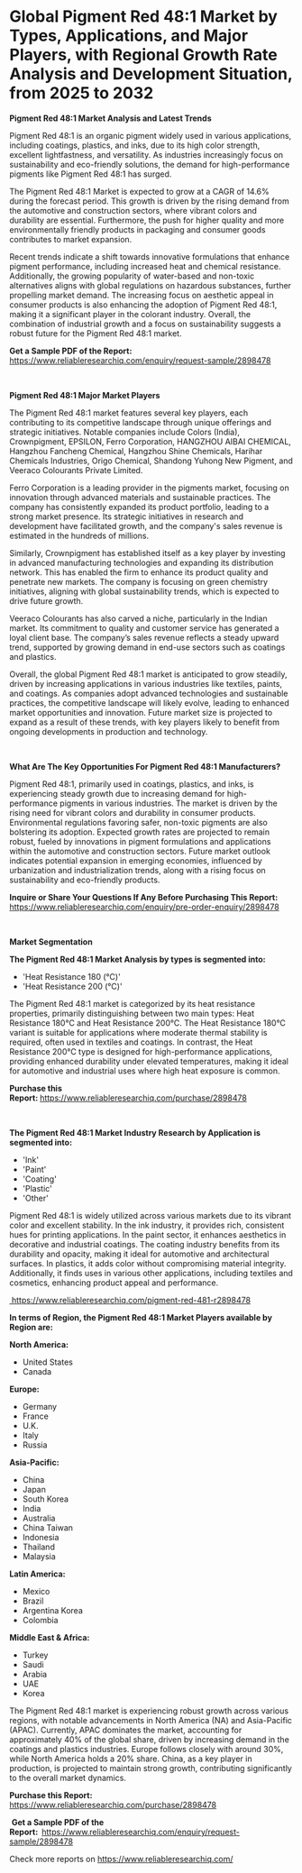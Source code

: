 <p><h1>Global Pigment Red 48:1 Market by Types, Applications, and Major Players, with Regional Growth Rate Analysis and Development Situation, from 2025 to 2032</h1></p><p><strong>Pigment Red 48:1 Market Analysis and Latest Trends</strong></p>
<p><p>Pigment Red 48:1 is an organic pigment widely used in various applications, including coatings, plastics, and inks, due to its high color strength, excellent lightfastness, and versatility. As industries increasingly focus on sustainability and eco-friendly solutions, the demand for high-performance pigments like Pigment Red 48:1 has surged.</p><p>The Pigment Red 48:1 Market is expected to grow at a CAGR of 14.6% during the forecast period. This growth is driven by the rising demand from the automotive and construction sectors, where vibrant colors and durability are essential. Furthermore, the push for higher quality and more environmentally friendly products in packaging and consumer goods contributes to market expansion.</p><p>Recent trends indicate a shift towards innovative formulations that enhance pigment performance, including increased heat and chemical resistance. Additionally, the growing popularity of water-based and non-toxic alternatives aligns with global regulations on hazardous substances, further propelling market demand. The increasing focus on aesthetic appeal in consumer products is also enhancing the adoption of Pigment Red 48:1, making it a significant player in the colorant industry. Overall, the combination of industrial growth and a focus on sustainability suggests a robust future for the Pigment Red 48:1 market.</p></p>
<p><strong>Get a Sample PDF of the Report:&nbsp;</strong> <a href="https://www.reliableresearchiq.com/enquiry/request-sample/2898478?utm_campaign=2297&utm_medium=2&utm_source=Github&utm_content=ia&utm_term=15032025&utm_id=pigment-red-481">https://www.reliableresearchiq.com/enquiry/request-sample/2898478</a></p>
<p>&nbsp;</p>
<p><strong>Pigment Red 48:1 Major Market Players</strong></p>
<p><p>The Pigment Red 48:1 market features several key players, each contributing to its competitive landscape through unique offerings and strategic initiatives. Notable companies include Colors (India), Crownpigment, EPSILON, Ferro Corporation, HANGZHOU AIBAI CHEMICAL, Hangzhou Fancheng Chemical, Hangzhou Shine Chemicals, Harihar Chemicals Industries, Origo Chemical, Shandong Yuhong New Pigment, and Veeraco Colourants Private Limited.</p><p>Ferro Corporation is a leading provider in the pigments market, focusing on innovation through advanced materials and sustainable practices. The company has consistently expanded its product portfolio, leading to a strong market presence. Its strategic initiatives in research and development have facilitated growth, and the company's sales revenue is estimated in the hundreds of millions.</p><p>Similarly, Crownpigment has established itself as a key player by investing in advanced manufacturing technologies and expanding its distribution network. This has enabled the firm to enhance its product quality and penetrate new markets. The company is focusing on green chemistry initiatives, aligning with global sustainability trends, which is expected to drive future growth.</p><p>Veeraco Colourants has also carved a niche, particularly in the Indian market. Its commitment to quality and customer service has generated a loyal client base. The company’s sales revenue reflects a steady upward trend, supported by growing demand in end-use sectors such as coatings and plastics.</p><p>Overall, the global Pigment Red 48:1 market is anticipated to grow steadily, driven by increasing applications in various industries like textiles, paints, and coatings. As companies adopt advanced technologies and sustainable practices, the competitive landscape will likely evolve, leading to enhanced market opportunities and innovation. Future market size is projected to expand as a result of these trends, with key players likely to benefit from ongoing developments in production and technology.</p></p>
<p>&nbsp;</p>
<p><strong>What Are The Key Opportunities For Pigment Red 48:1 Manufacturers?</strong></p>
<p><p>Pigment Red 48:1, primarily used in coatings, plastics, and inks, is experiencing steady growth due to increasing demand for high-performance pigments in various industries. The market is driven by the rising need for vibrant colors and durability in consumer products. Environmental regulations favoring safer, non-toxic pigments are also bolstering its adoption. Expected growth rates are projected to remain robust, fueled by innovations in pigment formulations and applications within the automotive and construction sectors. Future market outlook indicates potential expansion in emerging economies, influenced by urbanization and industrialization trends, along with a rising focus on sustainability and eco-friendly products.</p></p>
<p><strong>Inquire or Share Your Questions If Any Before Purchasing This Report:</strong> <a href="https://www.reliableresearchiq.com/enquiry/pre-order-enquiry/2898478?utm_campaign=2297&utm_medium=2&utm_source=Github&utm_content=ia&utm_term=15032025&utm_id=pigment-red-481">https://www.reliableresearchiq.com/enquiry/pre-order-enquiry/2898478</a></p>
<p>&nbsp;</p>
<p><strong>Market Segmentation</strong></p>
<p><strong>The Pigment Red 48:1 Market Analysis by types is segmented into:</strong></p>
<p><ul><li>'Heat Resistance 180 (°C)'</li><li>'Heat Resistance 200 (°C)'</li></ul></p>
<p><p>The Pigment Red 48:1 market is categorized by its heat resistance properties, primarily distinguishing between two main types: Heat Resistance 180°C and Heat Resistance 200°C. The Heat Resistance 180°C variant is suitable for applications where moderate thermal stability is required, often used in textiles and coatings. In contrast, the Heat Resistance 200°C type is designed for high-performance applications, providing enhanced durability under elevated temperatures, making it ideal for automotive and industrial uses where high heat exposure is common.</p></p>
<p><strong>Purchase this Report:&nbsp;</strong><a href="https://www.reliableresearchiq.com/purchase/2898478?utm_campaign=2297&utm_medium=2&utm_source=Github&utm_content=ia&utm_term=15032025&utm_id=pigment-red-481">https://www.reliableresearchiq.com/purchase/2898478</a></p>
<p>&nbsp;</p>
<p><strong>The Pigment Red 48:1 Market Industry Research by Application is segmented into:</strong></p>
<p><ul><li>'Ink'</li><li>'Paint'</li><li>'Coating'</li><li>'Plastic'</li><li>'Other'</li></ul></p>
<p><p>Pigment Red 48:1 is widely utilized across various markets due to its vibrant color and excellent stability. In the ink industry, it provides rich, consistent hues for printing applications. In the paint sector, it enhances aesthetics in decorative and industrial coatings. The coating industry benefits from its durability and opacity, making it ideal for automotive and architectural surfaces. In plastics, it adds color without compromising material integrity. Additionally, it finds uses in various other applications, including textiles and cosmetics, enhancing product appeal and performance.</p></p>
<p><a href="https://www.reliableresearchiq.com/pigment-red-481-r2898478?utm_campaign=2297&utm_medium=2&utm_source=Github&utm_content=ia&utm_term=15032025&utm_id=pigment-red-481">&nbsp;https://www.reliableresearchiq.com/pigment-red-481-r2898478</a></p>
<p><strong>In terms of Region, the Pigment Red 48:1 Market Players available by Region are:</strong></p>
<p>
    <p> <strong> North America: </strong>
        <ul>
            <li>United States</li>
            <li>Canada</li>
        </ul>
        </p> 
    <p> <strong> Europe: </strong>
        <ul>
            <li>Germany</li>
            <li>France</li>
            <li>U.K.</li>
            <li>Italy</li>
            <li>Russia</li>
        </ul>
        </p> 
    <p> <strong> Asia-Pacific: </strong>
        <ul>
            <li>China</li>
            <li>Japan</li>
            <li>South Korea</li>
            <li>India</li>
            <li>Australia</li>
            <li>China Taiwan</li>
            <li>Indonesia</li>
            <li>Thailand</li>
            <li>Malaysia</li>
        </ul>
        </p> 
    <p> <strong> Latin America: </strong>
        <ul>
            <li>Mexico</li>
            <li>Brazil</li>
            <li>Argentina Korea</li>
            <li>Colombia</li>
        </ul>
        </p> 
    <p> <strong> Middle East & Africa: </strong>
        <ul>
            <li>Turkey</li>
            <li>Saudi</li>
            <li>Arabia</li>
            <li>UAE</li>
            <li>Korea</li>
        </ul>
    </p>
    </p>
<p><p>The Pigment Red 48:1 market is experiencing robust growth across various regions, with notable advancements in North America (NA) and Asia-Pacific (APAC). Currently, APAC dominates the market, accounting for approximately 40% of the global share, driven by increasing demand in the coatings and plastics industries. Europe follows closely with around 30%, while North America holds a 20% share. China, as a key player in production, is projected to maintain strong growth, contributing significantly to the overall market dynamics.</p></p>
<p><strong>Purchase this Report: </strong><a href="https://www.reliableresearchiq.com/purchase/2898478?utm_campaign=2297&utm_medium=2&utm_source=Github&utm_content=ia&utm_term=15032025&utm_id=pigment-red-481">https://www.reliableresearchiq.com/purchase/2898478</a></p>
<p>&nbsp;<strong>Get a Sample PDF of the Report:&nbsp;&nbsp;</strong><a href="https://www.reliableresearchiq.com/enquiry/request-sample/2898478?utm_campaign=2297&utm_medium=2&utm_source=Github&utm_content=ia&utm_term=15032025&utm_id=pigment-red-481">https://www.reliableresearchiq.com/enquiry/request-sample/2898478</a></p>
<p><strong></strong></p>
<p>Check more reports on <a href="https://www.reliableresearchiq.com/?utm_campaign=2297&utm_medium=2&utm_source=Github&utm_content=ia&utm_term=15032025&utm_id=pigment-red-481">https://www.reliableresearchiq.com/</a></p>